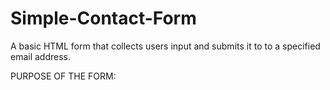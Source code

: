 # Simple-Contact-Form
A basic HTML form that collects users input and submits it to to a specified email address.

PURPOSE OF THE FORM:
